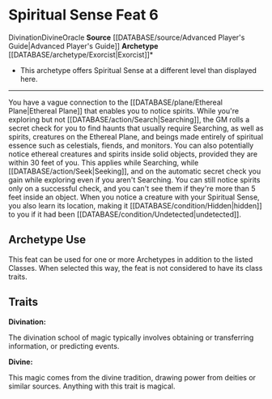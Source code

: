 ﻿---
actions: null
cost: null
element: null
feat: Spiritual Sense
frequency: null
heighten_level: null
id: '1493'
level: '6'
name: Spiritual Sense
prerequisite: null
rarity: Common
requirement: null
rus_type_level: null
school: Divination
source: '[[DATABASE/source/Advanced Player''s Guide|Advanced Player''s Guide]]'
subcategory: null
trait:
- '[[DATABASE/trait/Divination|Divination]]'
- '[[DATABASE/trait/Divine|Divine]]'
- '[[DATABASE/trait/Oracle|Oracle]]'
trigger: null
type: Feat

---
# Spiritual Sense <span class="item-type">Feat 6</span>

<span class="item-trait">Divination</span><span class="item-trait">Divine</span><span class="item-trait">Oracle</span>
**Source** [[DATABASE/source/Advanced Player's Guide|Advanced Player's Guide]] 
**Archetype** [[DATABASE/archetype/Exorcist|Exorcist]]*
* This archetype offers Spiritual Sense at a different level than displayed here.

---
You have a vague connection to the [[DATABASE/plane/Ethereal Plane|Ethereal Plane]] that enables you to notice spirits. While you're exploring but not [[DATABASE/action/Search|Searching]], the GM rolls a secret check for you to find haunts that usually require Searching, as well as spirits, creatures on the Ethereal Plane, and beings made entirely of spiritual essence such as celestials, fiends, and monitors.
 You can also potentially notice ethereal creatures and spirits inside solid objects, provided they are within 30 feet of you. This applies while Searching, while [[DATABASE/action/Seek|Seeking]], and on the automatic secret check you gain while exploring even if you aren't Searching. You can still notice spirits only on a successful check, and you can't see them if they're more than 5 feet inside an object.
 When you notice a creature with your Spiritual Sense, you also learn its location, making it [[DATABASE/condition/Hidden|hidden]] to you if it had been [[DATABASE/condition/Undetected|undetected]].

## Archetype Use

This feat can be used for one or more Archetypes in addition to the listed Classes. When selected this way, the feat is not considered to have its class traits.

## Traits

**Divination:**

The divination school of magic typically involves obtaining or transferring information, or predicting events.

**Divine:**

This magic comes from the divine tradition, drawing power from deities or similar sources. Anything with this trait is magical.